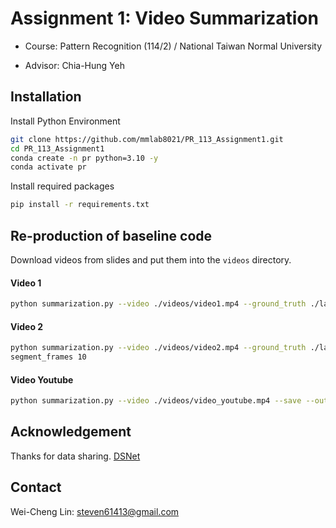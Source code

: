 # Assignment 1: Video Summarization
- Course: Pattern Recognition (114/2) / National Taiwan Normal University

- Advisor: Chia-Hung Yeh

## Installation 

Install Python Environment
```bash
git clone https://github.com/mmlab8021/PR_113_Assignment1.git
cd PR_113_Assignment1
conda create -n pr python=3.10 -y
conda activate pr
```

Install required packages
```bash
pip install -r requirements.txt
```


## Re-production of baseline code
Download videos from slides and put them into the `videos` directory.

#### Video 1
```bash
python summarization.py --video ./videos/video1.mp4 --ground_truth ./labels/video1.json --save --output output_video1.mp4
```

#### Video 2
```bash
python summarization.py --video ./videos/video2.mp4 --ground_truth ./labels/video2.json --rms 0.7 --hist 0.3 --save --output output_video2.mp4 --min_
segment_frames 10
```

#### Video Youtube
```bash
python summarization.py --video ./videos/video_youtube.mp4 --save --output output_youtube.mp4 --min_segment_frames 15 --rms 0.7 --hist 0.3 --padding_seconds 1.0
```

## Acknowledgement
Thanks for data sharing.
[DSNet](https://github.com/li-plus/DSNet)

## Contact

Wei-Cheng Lin: steven61413@gmail.com
